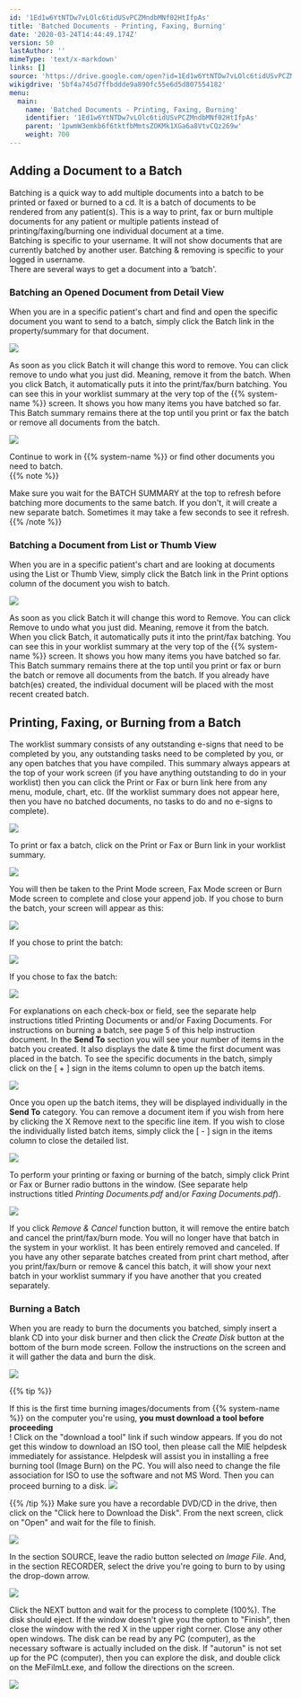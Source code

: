 ```yaml
---
id: '1Ed1w6YtNTDw7vLOlc6tidUSvPCZMndbMNf02HtIfpAs'
title: 'Batched Documents - Printing, Faxing, Burning'
date: '2020-03-24T14:44:49.174Z'
version: 50
lastAuthor: ''
mimeType: 'text/x-markdown'
links: []
source: 'https://drive.google.com/open?id=1Ed1w6YtNTDw7vLOlc6tidUSvPCZMndbMNf02HtIfpAs'
wikigdrive: '5bf4a745d7ffbddde9a890fc55e6d5d807554182'
menu:
  main:
    name: 'Batched Documents - Printing, Faxing, Burning'
    identifier: '1Ed1w6YtNTDw7vLOlc6tidUSvPCZMndbMNf02HtIfpAs'
    parent: '1pwmW3emkb6f6tktfbMmtsZOKMk1XGa6a8VtvCQz269w'
    weight: 700
---
```

## Adding a Document to a Batch  
  
Batching is a quick way to add multiple documents into a batch to be printed or faxed or burned to a cd. It is a batch of documents to be rendered from any patient(s). This is a way to print, fax or burn multiple documents for any patient or multiple patients instead of printing/faxing/burning one individual document at a time.  
Batching is specific to your username. It will not show documents that are currently batched by another user. Batching & removing is specific to your logged in username.  
There are several ways to get a document into a ‘batch'.
  
### Batching an Opened Document from Detail View  
  
When you are in a specific patient's chart and find and open the specific document you want to send to a batch, simply click the Batch link in the property/summary for that document.
  
![](../batched-documents-printing,-faxing,-burning.assets/10000000000004D30000016A63EAEFFED066E4BA.png)  

As soon as you click Batch it will change this word to remove. You can click remove to undo what you just did. Meaning, remove it from the batch. When you click Batch, it automatically puts it into the print/fax/burn batching. You can see this in your worklist summary at the very top of the {{% system-name %}} screen. It shows you how many items you have batched so far. This Batch summary remains there at the top until you print or fax the batch or remove all documents from the batch.
  
![](../batched-documents-printing,-faxing,-burning.assets/100000000000042D000000FAB7C4802FECFBDC69.png)  

Continue to work in {{% system-name %}} or find other documents you need to batch.  
{{% note %}}

Make sure you wait for the BATCH SUMMARY at the top to refresh before batching more documents to the same batch. If you don't, it will create a new separate batch. Sometimes it may take a few seconds to see it refresh.
{{% /note %}}
  
### Batching a Document from List or Thumb View  

When you are in a specific patient's chart and are looking at documents using the List or Thumb View, simply click the Batch link in the Print options column of the document you wish to batch.
  
![](../batched-documents-printing,-faxing,-burning.assets/10000000000004710000015A763A96DC1C16568A.png)  

As soon as you click Batch it will change this word to Remove. You can click Remove to undo what you just did. Meaning, remove it from the batch. When you click Batch, it automatically puts it into the print/fax batching. You can see this in your worklist summary at the very top of the {{% system-name %}} screen. It shows you how many items you have batched so far. This Batch summary remains there at the top until you print or fax or burn the batch or remove all documents from the batch. If you already have batch(es) created, the individual document will be placed with the most recent created batch.

  
## Printing, Faxing, or Burning from a Batch  

The worklist summary consists of any outstanding e-signs that need to be completed by you, any outstanding tasks need to be completed by you, or any open batches that you have compiled. This summary always appears at the top of your work screen (if you have anything outstanding to do in your worklist) then you can click the Print or Fax or burn link here from any menu, module, chart, etc. (If the worklist summary does not appear here, then you have no batched documents, no tasks to do and no e-signs to complete).
  
![](../batched-documents-printing,-faxing,-burning.assets/100000000000024D000000C16CABD043FF907944.png)  

To print or fax a batch, click on the Print or Fax or Burn link in your worklist summary.
  
![](../batched-documents-printing,-faxing,-burning.assets/10000000000001F3000000121982AB9C869EDA0C.png)  

You will then be taken to the Print Mode screen, Fax Mode screen or Burn Mode screen to complete and close your append job. If you chose to burn the batch, your screen will appear as this:
  
![](../batched-documents-printing,-faxing,-burning.assets/10000000000001CF0000015791E0E6907EED90AE.png)  

If you chose to print the batch:
  
![](../batched-documents-printing,-faxing,-burning.assets/10000000000001C00000018D7675E2A3E1B3D567.png)  

If you chose to fax the batch:
  
![](../batched-documents-printing,-faxing,-burning.assets/10000000000001C8000001C93785FDE9C52B30BF.png)  

For explanations on each check-box or field, see the separate help instructions titled Printing Documents or and/or Faxing Documents. For instructions on burning a batch, see page 5 of this help instruction document.
In the **Send To** section you will see your number of items in the batch you created. It also displays the date & time the first document was placed in the batch.
To see the specific documents in the batch, simply click on the [ + ] sign in the items column to open up the batch items.
  
![](../batched-documents-printing,-faxing,-burning.assets/10000000000001AB0000007892EA43538D99B04F.png)  

Once you open up the batch items, they will be displayed individually in the **Send To** category.
You can remove a document item if you wish from here by clicking the X Remove next to the specific line item.
If you wish to close the individually listed batch items, simply click the [ - ] sign in the items column to close the detailed list.
  
![](../batched-documents-printing,-faxing,-burning.assets/10000000000001C3000001233E7F91F3BDAA1E29.png)  

To perform your printing or faxing or burning of the batch, simply click Print or Fax or Burner radio buttons in the window.
(See separate help instructions titled *Printing Documents.pdf* and/or *Faxing Documents.pdf*).
  
![](../batched-documents-printing,-faxing,-burning.assets/10000000000001C00000018D7675E2A3E1B3D567.png)  

If you click *Remove & Cancel* function button, it will remove the entire batch and cancel the print/fax/burn mode. You will no longer have that batch in the system in your worklist. It has been entirely removed and canceled.
If you have any other separate batches created from print chart method, after you print/fax/burn or remove & cancel this batch, it will show your next batch in your worklist summary if you have another that you created separately.
  
### Burning a Batch  

When you are ready to burn the documents you batched, simply insert a blank CD into your disk burner and then click the *Create Disk* button at the bottom of the burn mode screen. Follow the instructions on the screen and it will gather the data and burn the disk.
  
![](../batched-documents-printing,-faxing,-burning.assets/10000000000001CF0000015791E0E6907EED90AE.png)  

{{% tip %}}

If this is the first time burning images/documents from {{% system-name %}} on the computer you're using, **you must download a tool before proceeding**  
! Click on the "download a tool" link if such window appears. If you do not get this window to download an ISO tool, then please call the MIE helpdesk immediately for assistance. Helpdesk will assist you in installing a free burning tool (Image Burn) on the PC. You will also need to change the file association for ISO to use the software and not MS Word. Then you can proceed burning to a disk. ![](../batched-documents-printing,-faxing,-burning.assets/100000000000026D000000B3B9934A211BF8E7DA.png)  

{{% /tip %}}
Make sure you have a recordable DVD/CD in the drive, then click on the "Click here to Download the Disk".
From the next screen, click on "Open" and wait for the file to finish.
  
![](../batched-documents-printing,-faxing,-burning.assets/100000000000019400000111A444210842656D48.png)  

In the section SOURCE, leave the radio button selected *on Image File*.
And, in the section RECORDER, select the drive you're going to burn to by using the drop-down arrow.
  
![](../batched-documents-printing,-faxing,-burning.assets/100000000000025D0000018259BC48CF97A6EB94.png)  

Click the NEXT button and wait for the process to complete (100%). The disk should eject.
If the window doesn't give you the option to "Finish", then close the window with the red X in the upper right corner.
Close any other open windows.
The disk can be read by any PC (computer), as the necessary software is actually included on the disk.
If "autorun" is not set up for the PC (computer), then you can explore the disk, and double click on the MeFilmLt.exe, and follow the directions on the screen.
  
![](../batched-documents-printing,-faxing,-burning.assets/10000000000002900000023CD9C64CDB420F32A3.png)  

